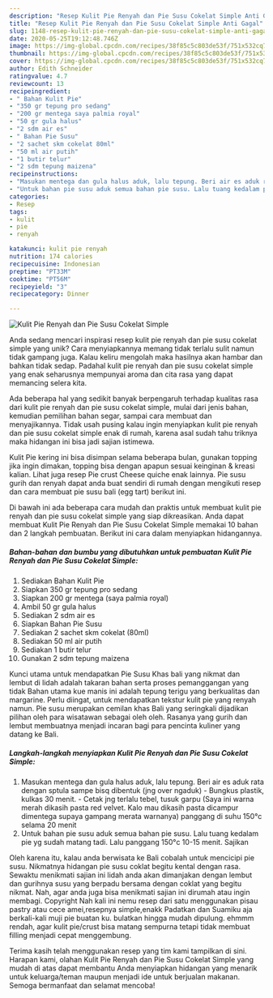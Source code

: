 ```yaml
---
description: "Resep Kulit Pie Renyah dan Pie Susu Cokelat Simple Anti Gagal"
title: "Resep Kulit Pie Renyah dan Pie Susu Cokelat Simple Anti Gagal"
slug: 1148-resep-kulit-pie-renyah-dan-pie-susu-cokelat-simple-anti-gagal
date: 2020-05-25T19:12:48.746Z
image: https://img-global.cpcdn.com/recipes/38f85c5c803de53f/751x532cq70/kulit-pie-renyah-dan-pie-susu-cokelat-simple-foto-resep-utama.jpg
thumbnail: https://img-global.cpcdn.com/recipes/38f85c5c803de53f/751x532cq70/kulit-pie-renyah-dan-pie-susu-cokelat-simple-foto-resep-utama.jpg
cover: https://img-global.cpcdn.com/recipes/38f85c5c803de53f/751x532cq70/kulit-pie-renyah-dan-pie-susu-cokelat-simple-foto-resep-utama.jpg
author: Edith Schneider
ratingvalue: 4.7
reviewcount: 13
recipeingredient:
- " Bahan Kulit Pie"
- "350 gr tepung pro sedang"
- "200 gr mentega saya palmia royal"
- "50 gr gula halus"
- "2 sdm air es"
- " Bahan Pie Susu"
- "2 sachet skm cokelat 80ml"
- "50 ml air putih"
- "1 butir telur"
- "2 sdm tepung maizena"
recipeinstructions:
- "Masukan mentega dan gula halus aduk, lalu tepung. Beri air es aduk rata dengan sptula sampe bisq dibentuk (jng over ngaduk) Bungkus plastik, kulkas 30 menit. Cetak jng terlalu tebel, tusuk garpu (Saya ini warna merah dikasih pasta red velvet. Kalo mau dikasih pasta dicampur dimentega supaya gampang merata warnanya) panggang di suhu 150°c selama 20 menit"
- "Untuk bahan pie susu aduk semua bahan pie susu. Lalu tuang kedalam pie yg sudah matang tadi. Lalu panggang 150°c 10-15 menit. Sajikan"
categories:
- Resep
tags:
- kulit
- pie
- renyah

katakunci: kulit pie renyah 
nutrition: 174 calories
recipecuisine: Indonesian
preptime: "PT33M"
cooktime: "PT56M"
recipeyield: "3"
recipecategory: Dinner

---
```



![Kulit Pie Renyah dan Pie Susu Cokelat Simple](https://img-global.cpcdn.com/recipes/38f85c5c803de53f/751x532cq70/kulit-pie-renyah-dan-pie-susu-cokelat-simple-foto-resep-utama.jpg)

Anda sedang mencari inspirasi resep kulit pie renyah dan pie susu cokelat simple yang unik? Cara menyiapkannya memang tidak terlalu sulit namun tidak gampang juga. Kalau keliru mengolah maka hasilnya akan hambar dan bahkan tidak sedap. Padahal kulit pie renyah dan pie susu cokelat simple yang enak seharusnya mempunyai aroma dan cita rasa yang dapat memancing selera kita.

Ada beberapa hal yang sedikit banyak berpengaruh terhadap kualitas rasa dari kulit pie renyah dan pie susu cokelat simple, mulai dari jenis bahan, kemudian pemilihan bahan segar, sampai cara membuat dan menyajikannya. Tidak usah pusing kalau ingin menyiapkan kulit pie renyah dan pie susu cokelat simple enak di rumah, karena asal sudah tahu triknya maka hidangan ini bisa jadi sajian istimewa.

Kulit Pie kering ini bisa disimpan selama beberapa bulan, gunakan topping jika ingin dimakan, topping bisa dengan apapun sesuai keinginan &amp; kreasi kalian. Lihat juga resep Pie crust Cheese quiche enak lainnya. Pie susu gurih dan renyah dapat anda buat sendiri di rumah dengan mengikuti resep dan cara membuat pie susu bali (egg tart) berikut ini.


Di bawah ini ada beberapa cara mudah dan praktis untuk membuat kulit pie renyah dan pie susu cokelat simple yang siap dikreasikan. Anda dapat membuat Kulit Pie Renyah dan Pie Susu Cokelat Simple memakai 10 bahan dan 2 langkah pembuatan. Berikut ini cara dalam menyiapkan hidangannya.

<!--inarticleads1-->

##### Bahan-bahan dan bumbu yang dibutuhkan untuk pembuatan Kulit Pie Renyah dan Pie Susu Cokelat Simple:

1. Sediakan  Bahan Kulit Pie
1. Siapkan 350 gr tepung pro sedang
1. Siapkan 200 gr mentega (saya palmia royal)
1. Ambil 50 gr gula halus
1. Sediakan 2 sdm air es
1. Siapkan  Bahan Pie Susu
1. Sediakan 2 sachet skm cokelat (80ml)
1. Sediakan 50 ml air putih
1. Sediakan 1 butir telur
1. Gunakan 2 sdm tepung maizena


Kunci utama untuk mendapatkan Pie Susu Khas bali yang nikmat dan lembut di lidah adalah takaran bahan serta proses pemanggangan yang tidak Bahan utama kue manis ini adalah tepung terigu yang berkualitas dan margarine. Perlu diingat, untuk mendapatkan tekstur kulit pie yang renyah namun. Pie susu merupakan cemilan khas Bali yang seringkali dijadikan pilihan oleh para wisatawan sebagai oleh oleh. Rasanya yang gurih dan lembut membuatnya menjadi incaran bagi para pencinta kuliner yang datang ke Bali. 

<!--inarticleads2-->

##### Langkah-langkah menyiapkan Kulit Pie Renyah dan Pie Susu Cokelat Simple:

1. Masukan mentega dan gula halus aduk, lalu tepung. Beri air es aduk rata dengan sptula sampe bisq dibentuk (jng over ngaduk) - Bungkus plastik, kulkas 30 menit. - Cetak jng terlalu tebel, tusuk garpu (Saya ini warna merah dikasih pasta red velvet. Kalo mau dikasih pasta dicampur dimentega supaya gampang merata warnanya) panggang di suhu 150°c selama 20 menit
1. Untuk bahan pie susu aduk semua bahan pie susu. Lalu tuang kedalam pie yg sudah matang tadi. Lalu panggang 150°c 10-15 menit. Sajikan


Oleh karena itu, kalau anda berwisata ke Bali cobalah untuk mencicipi pie susu. Nikmatnya hidangan pie susu coklat begitu kental dengan rasa. Sewaktu menikmati sajian ini lidah anda akan dimanjakan dengan lembut dan gurihnya susu yang berpadu bersama dengan coklat yang begitu nikmat. Nah, agar anda juga bisa menikmati sajian ini dirumah atau ingin membagi. Copyright Nah kali ini nemu resep dari satu menggunakan pisau pastry atau cece amei,resepnya simple,enakk Padatkan dan Suamiku aja berkali-kali muji pie buatan ku. bulatkan hingga mudah dipulung. ehmmm rendah, agar kulit pie/crust bisa matang sempurna tetapi tidak membuat filling menjadi cepat menggembung. 

Terima kasih telah menggunakan resep yang tim kami tampilkan di sini. Harapan kami, olahan Kulit Pie Renyah dan Pie Susu Cokelat Simple yang mudah di atas dapat membantu Anda menyiapkan hidangan yang menarik untuk keluarga/teman maupun menjadi ide untuk berjualan makanan. Semoga bermanfaat dan selamat mencoba!
